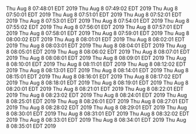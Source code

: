 
Thu Aug 8 07:48:01 EDT 2019
Thu Aug 8 07:49:02 EDT 2019
Thu Aug 8 07:50:01 EDT 2019
Thu Aug 8 07:51:01 EDT 2019
Thu Aug 8 07:52:01 EDT 2019
Thu Aug 8 07:53:01 EDT 2019
Thu Aug 8 07:54:01 EDT 2019
Thu Aug 8 07:55:02 EDT 2019
Thu Aug 8 07:56:01 EDT 2019
Thu Aug 8 07:57:01 EDT 2019
Thu Aug 8 07:58:01 EDT 2019
Thu Aug 8 07:59:01 EDT 2019
Thu Aug 8 08:00:02 EDT 2019
Thu Aug 8 08:01:01 EDT 2019
Thu Aug 8 08:02:01 EDT 2019
Thu Aug 8 08:03:01 EDT 2019
Thu Aug 8 08:04:01 EDT 2019
Thu Aug 8 08:05:01 EDT 2019
Thu Aug 8 08:06:02 EDT 2019
Thu Aug 8 08:07:01 EDT 2019
Thu Aug 8 08:08:01 EDT 2019
Thu Aug 8 08:09:01 EDT 2019
Thu Aug 8 08:10:01 EDT 2019
Thu Aug 8 08:11:01 EDT 2019
Thu Aug 8 08:12:02 EDT 2019
Thu Aug 8 08:13:01 EDT 2019
Thu Aug 8 08:14:01 EDT 2019
Thu Aug 8 08:15:01 EDT 2019
Thu Aug 8 08:16:01 EDT 2019
Thu Aug 8 08:17:02 EDT 2019
Thu Aug 8 08:18:01 EDT 2019
Thu Aug 8 08:19:01 EDT 2019
Thu Aug 8 08:20:01 EDT 2019
Thu Aug 8 08:21:01 EDT 2019
Thu Aug 8 08:22:01 EDT 2019
Thu Aug 8 08:23:02 EDT 2019
Thu Aug 8 08:24:01 EDT 2019
Thu Aug 8 08:25:01 EDT 2019
Thu Aug 8 08:26:01 EDT 2019
Thu Aug 8 08:27:01 EDT 2019
Thu Aug 8 08:28:02 EDT 2019
Thu Aug 8 08:29:01 EDT 2019
Thu Aug 8 08:30:01 EDT 2019
Thu Aug 8 08:31:01 EDT 2019
Thu Aug 8 08:32:02 EDT 2019
Thu Aug 8 08:33:01 EDT 2019
Thu Aug 8 08:34:01 EDT 2019
Thu Aug 8 08:35:01 EDT 2019
